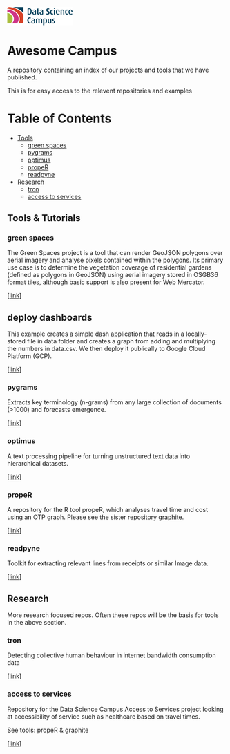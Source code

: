 <img src="logo.png" style="width:30%;height:auto;">

# Awesome Campus

A repository containing an index of our projects and tools that we have
published.

This is for easy access to the relevent repositories and examples

# Table of Contents

- [Tools](#tools)
  - [green spaces](#green-spaces)
  - [pygrams](#pygrams)
  - [optimus](#optimus)
  - [propeR](#proper)
  - [readpyne](#readpyne)
- [Research](#research)
  - [tron](#tron)
  - [access to services](#access-to-services)

## Tools & Tutorials


### green spaces

The Green Spaces project is a tool that can render GeoJSON polygons over aerial
imagery and analyse pixels contained within the polygons. Its primary use case
is to determine the vegetation coverage of residential gardens (defined as
polygons in GeoJSON) using aerial imagery stored in OSGB36 format tiles,
although basic support is also present for Web Mercator.

[[link](https://github.com/datasciencecampus/Green_Spaces)]

## deploy dashboards

This example creates a simple dash application that reads in a locally-stored file
in data folder and creates a graph from adding and multiplying the numbers in data.csv.
We then deploy it publically to Google Cloud Platform (GCP).

[[link](https://github.com/datasciencecampus/deploy-dash-with-gcp)]

### pygrams

Extracts key terminology (n-grams) from any large collection of
documents (>1000) and forecasts emergence.

[[link](https://github.com/datasciencecampus/pyGrams)]

### optimus

A text processing pipeline for turning unstructured text data into hierarchical
datasets.

[[link](https://github.com/datasciencecampus/optimus)]

### propeR

A repository for the R tool propeR, which analyses travel time and cost using an
OTP graph. Please see the sister repository
[graphite](https://github.com/datasciencecampus/graphite).

[[link](https://github.com/datasciencecampus/propeR)]

### readpyne

Toolkit for extracting relevant lines from receipts or similar Image data.

[[link](https://github.com/datasciencecampus/readpyne)]

## Research

More research focused repos. Often these repos will be the basis for tools
in the above section.

### tron

Detecting collective human behaviour in internet bandwidth consumption data

[[link](https://github.com/datasciencecampus/tron)]

### access to services

Repository for the Data Science Campus Access to Services project looking at
accessibility of service such as healthcare based on travel times.

See tools: propeR & graphite

[[link](https://github.com/datasciencecampus/access-to-services)]
